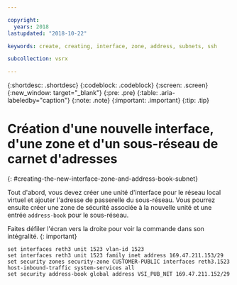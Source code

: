 ```yaml
---

copyright:
  years: 2018
lastupdated: "2018-10-22"

keywords: create, creating, interface, zone, address, subnets, ssh

subcollection: vsrx

---
```


{:shortdesc: .shortdesc}
{:codeblock: .codeblock}
{:screen: .screen}
{:new_window: target="_blank"}
{:pre: .pre}
{:table: .aria-labeledby="caption"}
{:note: .note}
{:important: .important}
{:tip: .tip}

# Création d'une nouvelle interface, d'une zone et d'un sous-réseau de carnet d'adresses
{: #creating-the-new-interface-zone-and-address-book-subnet}

Tout d'abord, vous devez créer une unité d'interface pour le réseau local virtuel et ajouter l'adresse de passerelle du sous-réseau. Vous pourrez ensuite créer une zone de sécurité associée à la nouvelle unité et une entrée `address-book` pour le sous-réseau.  

Faites défiler l'écran vers la droite pour voir la commande dans son intégralité.
{: important}

```
set interfaces reth3 unit 1523 vlan-id 1523
set interfaces reth3 unit 1523 family inet address 169.47.211.153/29
set security zones security-zone CUSTOMER-PUBLIC interfaces reth3.1523 host-inbound-traffic system-services all
set security address-book global address VSI_PUB_NET 169.47.211.152/29
```
